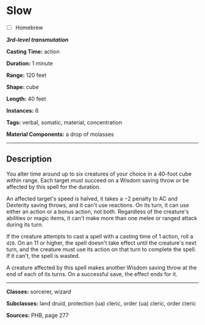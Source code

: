 # Slow

- [ ] Homebrew

***3rd-level transmutation***

**Casting Time:** action

**Duration:** 1 minute

**Range:** 120 feet

**Shape:** cube

**Length:** 40 feet

**Instances:** 6

**Tags:** verbal, somatic, material, concentration

**Material Components:** a drop of molasses

---

## Description
You alter time around up to six creatures of your choice in a 40-foot cube within range. Each target must succeed on a Wisdom saving throw or be affected by this spell for the duration.

An affected target's speed is halved, it takes a −2 penalty to AC and Dexterity saving throws, and it can't use reactions. On its turn, it can use either an action or a bonus action, not both. Regardless of the creature's abilities or magic items, it can't make more than one melee or ranged attack during its turn.

If the creature attempts to cast a spell with a casting time of 1 action, roll a `d20`. On an 11 or higher, the spell doesn't take effect until the creature's next turn, and the creature must use its action on that turn to complete the spell. If it can't, the spell is wasted.

A creature affected by this spell makes another Wisdom saving throw at the end of each of its turns. On a successful save, the effect ends for it.

---

**Classes:** sorcerer, wizard

**Subclasses:** land druid, protection (ua) cleric, order (ua) cleric, order cleric

**Sources:** PHB, page 277
